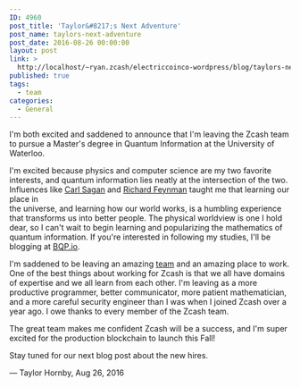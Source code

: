 ```yaml
---
ID: 4960
post_title: 'Taylor&#8217;s Next Adventure'
post_name: taylors-next-adventure
post_date: 2016-08-26 00:00:00
layout: post
link: >
  http://localhost/~ryan.zcash/electriccoinco-wordpress/blog/taylors-next-adventure/
published: true
tags:
  - team
categories:
  - General
---
```

<p>I'm both excited and saddened to announce that I'm leaving the Zcash team to pursue a Master's degree in Quantum Information at the University of Waterloo.</p>
<p>I'm excited because physics and computer science are my two favorite interests, and quantum information lies neatly at the intersection of the two. Influences like <a class="reference external" href="https://www.youtube.com/watch?v=nl5dlbCh8lY">Carl Sagan</a> and <a class="reference external" href="https://www.youtube.com/watch?v=FjHJ7FmV0M4">Richard Feynman</a> taught me that learning our place in<br />
the universe, and learning how our world works, is a humbling experience that transforms us into better people. The physical worldview is one I hold dear, so I can't wait to begin learning and popularizing the mathematics of quantum information. If you're interested in following my studies, I'll be blogging at <a class="reference external" href="https://bqp.io/">BQP.io</a>.</p>
<p>I'm saddened to be leaving an amazing <a class="reference external" href="https://z.cash/team.html">team</a> and an amazing place to work. One of the best things about working for Zcash is that we all have domains of expertise and we all learn from each other. I'm leaving as a more productive programmer, better communicator, more patient mathematician, and a more careful security engineer than I was when I joined Zcash over a year ago. I owe thanks to every member of the Zcash team.</p>
<p>The great team makes me confident Zcash will be a success, and I'm super excited for the production blockchain to launch this Fall!</p>
<p>Stay tuned for our next blog post about the new hires.</p>
<p>— Taylor Hornby, Aug 26, 2016</p>

